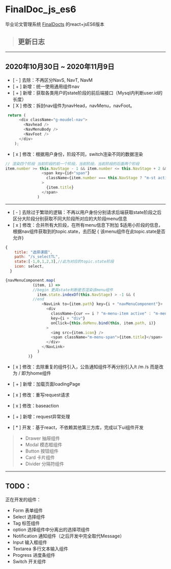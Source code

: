 <!--
 * @Author: your name
 * @Date: 2020-10-30 08:27:35
 * @LastEditTime: 2020-11-10 00:55:05
 * @LastEditors: Please set LastEditors
 * @Description: In User Settings Edit
 * @FilePath: \FinalDoc_js_es6\README.md
-->
# FinalDoc_js_es6

毕业论文管理系统
[FinalDocts](https://github.com/hanhuikrkr/finedoc_rebuild)  的react+jsES6版本

> ## 更新日志
---------
## 2020年10月30日 ~ 2020年11月9日


- [ - ] 去除：不再区分NavS, NavT, NavM 
- [ + ] 新增：统一使用通用组件nav
- [ + ] 新增：获取各类用户的state阶段的前后端接口（Mysql内判断user.id的长度）
- [ X ] 修改：拆封nav组件为navHead，navMenu，navFoot。
```javascript
 return (
      <div className="g-moudel-nav">
        <Navhead />
        <NavMenuBody />
        <NavFoot />
      </div>
    );
  ```
- [ x ] 修改：根据用户身份，阶段不同，switch渲染不同的数据渲染
```javascript
// 渲染四个阶段 当前阶段的前一个阶段，当前阶段，当前阶段的后面两个阶段
item.number >= this.NavStage - 1 && item.number <= this.NavStage + 2 && (
                <span key={id+"span"}
                  className={item.number === this.NavStage ? "m-st active" : "m-st"}
                >
                  {item.title}
                </span>
              )
```
--------
- [ - ] 去除过于繁琐的逻辑：不再以用户身份分别请求后端获取state阶段之后区分大阶段分别获取不同大阶段所对应的大阶段menu信息
- [ x ] 修改：合并所有大阶段，在所有menu信息下附加 $适用小阶段的信息，根据nav组件获取到的topic.state，去匹配 { 该menu组件在此topic.state是否允许}
```javascript
{
    title: "选择课题",
    path: "/s_selectTL",
    state:[-1,0,1,2,3],//此为对应的topic.state阶段
    icon: select,
  }
```

```javascript
{navMenuComponent.map(
            (item, i) =>
            //begin 更具state判断是否渲染该menu组件
              item.state.indexOf(this.NavStage) > -1 && (
            //end
                <NavLink to={item.path} key={i + "navMenuComponent"}>
                  <div
                    className={cur == i ? "m-menu-item active" : "m-menu-item"}
                    key={i + "div"}
                    onClick={this.doMenu.bind(this, item.path, i)}
                  >
                    <img src={item.icon} />
                    <span className="m-menu-span">{item.title}</span>
                  </div>
                </NavLink>
              )
          )}
```
- [ x ] 修改：去除重复的组件引入，公告通知组件不再分别引入/t /m /s 而是改为 / 即为home组件
- [ + ] 新增：加载页面loadingPage
- [ x ] 修改：重写request请求
- [ x ] 修改：baseaction
- [ + ] 新增：request异常处理

- [ * ] 开发：基于react，不依赖其他第三方库，完成以下ui组件开发
> * Drawer 抽屉组件
> * Modal  模态框组件
> * Button 按钮组件
> * Card   卡片组件
> * Divider 分隔符组件
--------
## TODO：
正在开发的组件：
* Form 表单组件
* Select 选择组件
* Tag 标签组件
* option 选择组件中分离出的选择项组件
* Notification 通知组件（之后开发中完全取代Message）
* Input 输入框组件
* Textarea 多行文本输入组件
* Progress 进度条组件
* Switch 开关组件

